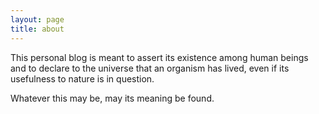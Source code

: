 ```yaml
---
layout: page
title: about 
---
```


This personal blog is meant to assert its existence among human beings and to declare to the universe that an organism has lived, even if its usefulness to nature is in question.

Whatever this may be, may its meaning be found.
